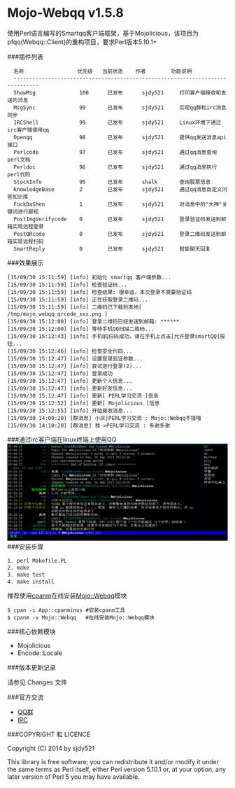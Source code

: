 Mojo-Webqq v1.5.8
========================
使用Perl语言编写的Smartqq客户端框架，基于Mojolicious，该项目为pfqq(Webqq::Client)的重构项目，要求Perl版本5.10.1+

###插件列表
``` 
  名称                 优先级   当前状态    作者        功能说明
  ------------------------------------------------------------------------------
  ShowMsg              100      已发布      sjdy521     打印客户端接收和发送的消息
  MsgSync              99       已发布      sjdy521     实现qq群和irc消息同步
  IRCShell             99       已发布      sjdy521     Linux环境下通过irc客户端使用qq
  Openqq               98       已发布      sjdy521     提供qq发送消息api接口
  Perlcode             97       已发布      sjdy521     通过qq消息查询perl文档
  Perldoc              96       已发布      sjdy521     通过qq消息执行perl代码
  StockInfo            95       已发布      shalk       查询股票信息
  KnowledgeBase        2        已发布      sjdy521     通过qq消息自定义问答知识库
  FuckDaShen           1        已发布      sjdy521     对消息中的"大神"关键词进行鄙视
  PostImgVerifycode    0        已发布      sjdy521     登录验证码发送到邮箱实现远程登录
  PostQRcode           0        已发布      sjdy521     登录二维码发送到邮箱实现远程扫码
  SmartReply           0        已发布      sjdy521     智能聊天回复
```
###效果展示
```
[15/09/30 15:11:59] [info] 初始化 smartqq 客户端参数...
[15/09/30 15:11:59] [info] 检查验证码...
[15/09/30 15:11:59] [info] 检查结果: 很幸运，本次登录不需要验证码
[15/09/30 15:11:59] [info] 正在获取登录二维码...
[15/09/30 15:11:59] [info] 二维码已下载到本地[ /tmp/mojo_webqq_qrcode_xxx.png ]
[15/09/30 15:12:00] [info] 登录二维码已经发送到邮箱: ******
[15/09/30 15:12:00] [info] 等待手机QQ扫描二维码...
[15/09/30 15:12:43] [info] 手机QQ扫码成功，请在手机上点击[允许登录smartQQ]按钮...
[15/09/30 15:12:46] [info] 检查安全代码...
[15/09/30 15:12:47] [info] 设置登录验证参数...
[15/09/30 15:12:47] [info] 尝试进行登录(2)...
[15/09/30 15:12:47] [info] 登录成功
[15/09/30 15:12:47] [info] 更新个人信息...
[15/09/30 15:12:47] [info] 更新好友信息...
[15/09/30 15:12:47] [info] 更新[ PERL学习交流 ]信息
[15/09/30 15:12:52] [info] 更新[ Mojolicious ]信息
[15/09/30 15:12:55] [info] 开始接收消息...
[15/09/30 14:09:20] [群消息] 小灰|PERL学习交流 : Mojo::Webqq不错哦
[15/09/30 14:10:20] [群消息] 我->PERL学习交流 : 多谢多谢
```
###通过irc客户端在linux终端上使用QQ
![IRCShell](screenshot/IRCShell.png)
###安装步骤

    1. perl Makefile.PL
    2. make
    3. make test
    4. make install

推荐使用[cpanm](https://metacpan.org/pod/distribution/App-cpanminus/bin/cpanm)在线安装[Mojo::Webqq](https://metacpan.org/pod/distribution/Mojo-Webqq/doc/Webqq.pod)模块 

    $ cpan -i App::cpanminus #安装cpanm工具
    $ cpanm -v Mojo::Webqq   #在线安装Mojo::Webqq模块 

###核心依赖模块

* Mojolicious
* Encode::Locale

###版本更新记录

请参见 Changes 文件

###官方交流

* [QQ群](http://jq.qq.com/?_wv=1027&k=kjVJzo)
* [IRC](http://irc.perfi.wang/)

###COPYRIGHT 和 LICENCE

Copyright (C) 2014 by sjdy521

This library is free software; you can redistribute it and/or modify
it under the same terms as Perl itself, either Perl version 5.10.1 or,
at your option, any later version of Perl 5 you may have available.
